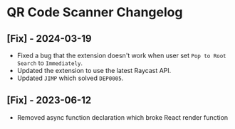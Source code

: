 # QR Code Scanner Changelog

## [Fix] - 2024-03-19

- Fixed a bug that the extension doesn't work when user set `Pop to Root Search` to `Immediately`.
- Updated the extension to use the latest Raycast API.
- Updated `JIMP` which solved `DEP0005`.

## [Fix] - 2023-06-12

- Removed async function declaration which broke React render function
